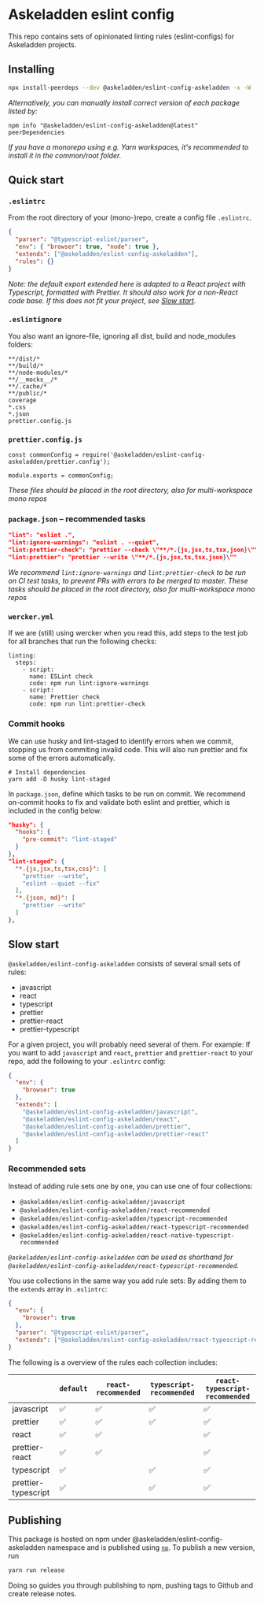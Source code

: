 # Askeladden eslint config

This repo contains sets of opinionated linting rules (eslint-configs) for Askeladden projects.

## Installing

```sh
npx install-peerdeps --dev @askeladden/eslint-config-askeladden -x -W
``` 

_Alternatively, you can manually install correct version of each package listed by:_
```
npm info "@askeladden/eslint-config-askeladden@latest" peerDependencies
```

_If you have a monorepo using e.g. Yarn workspaces, it's recommended to install 
it in the common/root folder._


## Quick start

### `.eslintrc`

From the root directory of your (mono-)repo, create a config file `.eslintrc`.

```json
{
  "parser": "@typescript-eslint/parser",
  "env": { "browser": true, "node": true },
  "extends": ["@askeladden/eslint-config-askeladden"],
  "rules": {}
}
```

_Note: the default export extended here is adapted to a React project with Typescript, formatted with Prettier. 
It should also work for a non-React code base. If this does not fit your project, see [Slow start](#slow-start)._ 

### `.eslintignore`

You also want an ignore-file, ignoring all dist, build and node_modules folders:

```
**/dist/*
**/build/*
**/node-modules/*
**/__mocks__/*
**/.cache/*
**/public/*
coverage
*.css
*.json
prettier.config.js
```

### `prettier.config.js`
```
const commonConfig = require('@askeladden/eslint-config-askeladden/prettier.config');

module.exports = commonConfig;
```

_These files should be placed in the root directory, also for multi-workspace mono repos_

### `package.json` – recommended tasks
```json 
"lint": "eslint .",
"lint:ignore-warnings": "eslint . --quiet",
"lint:prettier-check": "prettier --check \"**/*.{js,jsx,ts,tsx,json}\"",
"lint:prettier": "prettier --write \"**/*.{js,jsx,ts,tsx,json}\""
```

_We recommend `lint:ignore-warnings` and `lint:prettier-check` to be run on CI test tasks, to prevent PRs with errors to be merged to master._
_These tasks should be placed in the root directory, also for multi-workspace mono repos_

### `wercker.yml`

If we are (still) using wercker when you read this, add steps to the test job for all branches that run the following checks:

```
linting:
  steps:
    - script:
      name: ESLint check
      code: npm run lint:ignore-warnings
    - script:
      name: Prettier check
      code: npm run lint:prettier-check
```

### Commit hooks

We can use husky and lint-staged to identify errors when we commit, stopping us from commiting invalid code.
This will also run prettier and fix some of the errors automatically.

```
# Install dependencies
yarn add -D husky lint-staged
```

In `package.json`, define which tasks to be run on commit. We recommend on-commit hooks to fix and validate both eslint and prettier, which is included in the config below:

```json
"husky": {
  "hooks": {
    "pre-commit": "lint-staged"
  }
},
"lint-staged": {
  "*.{js,jsx,ts,tsx,css}": [
    "prettier --write",
    "eslint --quiet --fix"
  ],
  "*.{json, md}": [
    "prettier --write"
  ]
},
```

## Slow start

`@askeladden/eslint-config-askeladden` consists of several small sets of rules:

- javascript
- react
- typescript
- prettier
- prettier-react
- prettier-typescript

For a given project, you will probably need several of them. For example: If you want to add `javascript` and `react`, `prettier` and `prettier-react` to your repo, add the following to your `.eslintrc` config:

```json
{
  "env": {
    "browser": true
  },
  "extends": [
    "@askeladden/eslint-config-askeladden/javascript",
    "@askeladden/eslint-config-askeladden/react",
    "@askeladden/eslint-config-askeladden/prettier",
    "@askeladden/eslint-config-askeladden/prettier-react"
  ]
}
```

### Recommended sets

Instead of adding rule sets one by one, you can use one of four collections:

- `@askeladden/eslint-config-askeladden/javascript`
- `@askeladden/eslint-config-askeladden/react-recommended`
- `@askeladden/eslint-config-askeladden/typescript-recommended`
- `@askeladden/eslint-config-askeladden/react-typescript-recommended`
- `@askeladden/eslint-config-askeladden/react-native-typescript-recommended` 

_`@askeladden/eslint-config-askeladden` can be used as shorthand for `@askeladden/eslint-config-askeladden/react-typescript-recommended`._

You use collections in the same way you add rule sets: By adding them to the `extends` array in `.eslintrc`:

```json
{
  "env": {
    "browser": true
  },
  "parser": "@typescript-eslint/parser",
  "extends": ["@askeladden/eslint-config-askeladden/react-typescript-recommended"]
}
```

The following is a overview of the rules each collection includes:

|                     | `default` | `react-recommended` | `typescript-recommended` | `react-typescript-recommended` |
| ------------------- | --------- | ------------------- | ------------------------- | ------------------------------ |
| javascript          | ✅        | ✅                  | ✅                        | ✅                             |
| prettier            | ✅        | ✅                  | ✅                        | ✅                             |
| react               | ✅        | ✅                  |                           | ✅                             |
| prettier-react      | ✅        | ✅                  |                           | ✅                             |
| typescript          | ✅        |                     | ✅                        | ✅                             |
| prettier-typescript | ✅        |                     | ✅                        | ✅                             |

## Publishing

This package is hosted on npm under @askeladden/eslint-config-askeladden namespace and is published using [`np`](https://github.com/sindresorhus/np). To publish a new version, run

```sh
yarn run release
```

Doing so guides you through publishing to npm, pushing tags to Github and create release notes.
